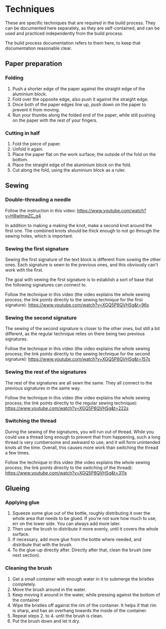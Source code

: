 # Techniques

These are specific techniques that are required in the build process. They can be documented here separately, as they are self-contained, and can be used and practiced independently from the build process.

The build process documentation refers to them here, to keep that documentation reasonable clear.


## Paper preparation

### Folding

1. Push a shorter edge of the paper against the straight edge of the aluminium block.
2. Fold over the opposite edge, also push it against the straight edge.
3. Once both of the paper edges line up, push down on the paper to prevent it from moving.
4. Run your thumbs along the folded end of the paper, while still pushing on the paper with the rest of your fingers.

### Cutting in half

1. Fold the piece of paper.
2. Unfold it again.
3. Place the paper flat on the work surface; the outside of the fold on the bottom.
4. Place the straight edge of the aluminium block on the fold.
5. Cut along the fold, using the aluminium block as a ruler.


## Sewing

### Double-threading a needle

Follow the instruction in this video:
https://www.youtube.com/watch?v=H8wlmwZC_g4

In addition to making a making the knot, make a second knot around the first one. The combined knots should be thick enough to not go through the sewing holes, which is important.

### Sewing the first signature

Sewing the first signature of the text block is different from sowing the other ones. Each signature is sewn to the previous ones, and this obviously can't work with the first.

The goal with sewing the first signature is to establish a sort of base that the following signatures can connect to.

Follow the technique in this video (the video explains the whole sewing process; the link points directly to the sewing technique for the first signature):
https://www.youtube.com/watch?v=XGQ5P8QVHSg&t=96s

### Sewing the second signature

The sewing of the second signature is closer to the other ones, but still a bit different, as the regular technique relies on there being two previous signatures.

Follow the technique in this video (the video explains the whole sewing process; the link points directly to the sewing technique for the second signature):
https://www.youtube.com/watch?v=XGQ5P8QVHSg&t=157s

### Sewing the rest of the signatures

The rest of the signatures are all sewn the same. They all connect to the previous signatures in the same way.

Follow the technique in this video (the video explains the whole sewing process; the link points directly to the regular sewing technique):
https://www.youtube.com/watch?v=XGQ5P8QVHSg&t=222s

### Switching the thread

During the sewing of the signatures, you will run out of thread. While you could use a thread long enough to prevent that from happening, such a long thread is very cumbersome and awkward to use, and it will form unintended knots all the time. Overall, this causes more work than switching the thread a few times.

Follow the technique in this video (the video explains the whole sewing process; the link points directly to the switching of the thread):
https://www.youtube.com/watch?v=XGQ5P8QVHSg&t=311s


## Glueing

### Applying glue

1. Squeeze some glue out of the bottle, roughly distributing it over the whole area that needs to be glued. If you're not sure how much to use, err on the lower side. You can always add more later.
2. Then use the brush to distribute it more evenly, until it covers the whole surface.
3. If necessary, add more glue from the bottle where needed, and distribute that with the brush.
4. To the glue-up directly after. Directly after that, clean the brush (see next section).

### Cleaning the brush

1. Get a small container with enough water in it to submerge the bristles completely.
2. Move the brush around in the water.
3. Keep moving it around in the water, while pressing against the bottom of the container
4. Wipe the bristles off against the rim of the container. It helps if that rim is sharp, and has an overhang towards the inside of the container.
5. Repeat steps 2. to 4. until the brush is clean.
6. Put the brush down and let it dry.

